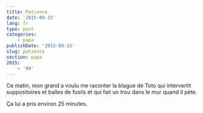 ```yaml
---
title: Patience
date: '2015-09-15'
lang: fr
type: post
categories:
    - papa
publishDate: '2015-09-15'
slug: patience
section: papa
2015:
    - '09'
---
```


Ce matin, mon grand a voulu me raconter la blague de Toto qui intervertit suppositoires et balles de fusils et qui fait un trou dans le mur quand il pète.

Ça lui a pris environ 25 minutes.
